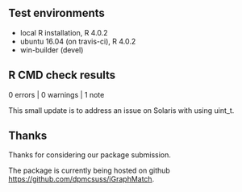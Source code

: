 ## Test environments
* local R installation, R 4.0.2
* ubuntu 16.04 (on travis-ci), R 4.0.2
* win-builder (devel)

## R CMD check results

0 errors | 0 warnings | 1 note

This small update is to address an issue on Solaris with using uint_t.

## Thanks

Thanks for considering our package submission.

The package is currently being hosted on github https://github.com/dpmcsuss/iGraphMatch. 
